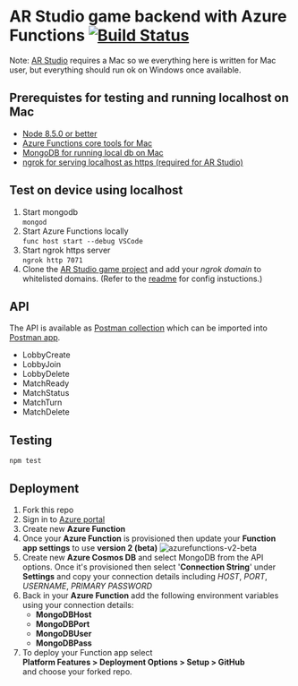 # AR Studio game backend with Azure Functions [![Build Status](https://travis-ci.org/deadlyfingers/ARStudioAzureFunctions.svg?branch=master)](https://travis-ci.org/deadlyfingers/ARStudioAzureFunctions)

Note: [AR Studio](https://developers.facebook.com/products/ar-studio) requires a Mac so we everything here is written for Mac user, but everything should run ok on Windows once available.

## Prerequistes for testing and running localhost on Mac
- [Node 8.5.0 or better](https://nodejs.org/en/)
- [Azure Functions core tools for Mac](https://docs.microsoft.com/en-us/azure/azure-functions/functions-run-local#brew)
- [MongoDB for running local db on Mac](https://docs.mongodb.com/manual/tutorial/install-mongodb-on-os-x/#install-mongodb-community-edition)
- [ngrok for serving localhost as https (required for AR Studio)](https://ngrok.com/download)

## Test on device using localhost
1. Start mongodb  
  `mongod`
2. Start Azure Functions locally  
  `func host start --debug VSCode`
3. Start ngrok https server  
  `ngrok http 7071`
4. Clone the [AR Studio game project](https://github.com/deadlyfingers/ARStudioGame) and add your *ngrok domain* to whitelisted domains. (Refer to the [readme](https://github.com/deadlyfingers/ARStudioGame/blob/master/README.md) for config instuctions.)

## API
The API is available as [Postman collection](https://raw.githubusercontent.com/deadlyfingers/ARStudioAzureFunctions/master/postman_collection.json) which can be imported into [Postman app](https://www.getpostman.com/).
- LobbyCreate
- LobbyJoin
- LobbyDelete
- MatchReady
- MatchStatus
- MatchTurn
- MatchDelete

## Testing 
`npm test`

## Deployment
1. Fork this repo
2. Sign in to [Azure portal](https://portal.azure.com)
2. Create new **Azure Function**
3. Once your **Azure Function** is provisioned then update your **Function app settings** to use **version 2 (beta)**
![azurefunctions-v2-beta](https://user-images.githubusercontent.com/1880480/43584718-1b5f9a5a-965b-11e8-8206-2910cefcfc9e.png)
4. Create new **Azure Cosmos DB** and select MongoDB from the API options. Once it's provisioned then select '**Connection String**' under **Settings** and copy your connection details including *HOST*, *PORT*, *USERNAME*, *PRIMARY PASSWORD* 
5. Back in your **Azure Function** add the following environment variables using your connection details:
    - **MongoDBHost**
    - **MongoDBPort**
    - **MongoDBUser**
    - **MongoDBPass**
6. To deploy your Function app select  
  **Platform Features > Deployment Options > Setup > GitHub**  
  and choose your forked repo.